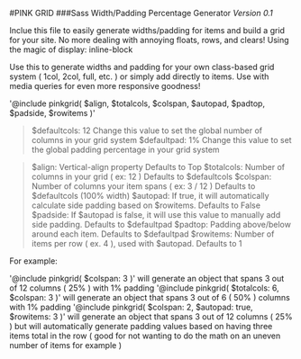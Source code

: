 #PINK GRID
###Sass Width/Padding Percentage Generator
*Version 0.1*

Inclue this file to easily generate widths/padding for items and build a grid for your site.
No more dealing with annoying floats, rows, and clears! Using the magic of display: inline-block

Use this to generate widths and padding for your own class-based grid system ( 1col, 2col, full, etc. ) or simply add directly to items.
Use with media queries for even more responsive goodness!

'@include pinkgrid( $align, $totalcols, $colspan, $autopad, $padtop, $padside, $rowitems )'

> $defaultcols:	12 	Change this value to set the global number of columns in your grid system
> $defaultpad:	1%	Change this value to set the global padding percentage in your grid system

> $align:		Vertical-align property 													Defaults to Top
> $totalcols: 	Number of columns in your grid ( ex: 12 ) 									Defaults to $defaultcols
> $colspan: 	Number of columns your item spans ( ex: 3 / 12 ) 							Defaults to $defaultcols (100% width)
> $autopad:		If true, it will automatically calculate side padding based on $rowitems. 	Defaults to False
> $padside:		If $autopad is false, it will use this value to manually add side padding. 	Defaults to $defaultpad
> $padtop:		Padding above/below around each item. 										Defaults to $defaultpad
> $rowitems:	Number of items per row ( ex. 4 ), used with $autopad. 						Defaults to 1

For example: 

'@include pinkgrid( $colspan: 3 )' will generate an object that spans 3 out of 12 columns ( 25% ) with 1% padding
'@include pinkgrid( $totalcols: 6, $colspan: 3 )' will generate an object that spans 3 out of 6 ( 50% ) columns with 1% padding
'@include pinkgrid( $colspan: 2, $autopad: true, $rowitems: 3 )' will generate an object that spans 3 out of 12 columns ( 25% ) but will automatically generate padding values based on having three items total in the row ( good for not wanting to do the math on an uneven number of items for example )

